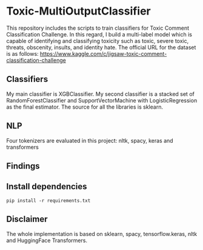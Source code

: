 # Toxic-MultiOutputClassifier

This repository includes the scripts to train classifiers for Toxic Comment Classification Challenge. In this regard, I build a multi-label model which is capable of identifying and classifying toxicity such as toxic, severe toxic, threats, obscenity, insults, and identity hate. The official URL for the dataset is as follows:
https://www.kaggle.com/c/jigsaw-toxic-comment-classification-challenge

## Classifiers

My main classifier is XGBClassifier. My second classifier is a stacked set of RandomForestClassifier and SupportVectorMachine with LogisticRegression as the final estimator. The source for all the libraries is sklearn.


## NLP

Four tokenizers are evaluated in this project: nltk, spacy, keras and transformers

## Findings
 

 
 
 ## Install dependencies

    pip install -r requirements.txt


## Disclaimer

The whole implementation is based on sklearn, spacy, tensorflow.keras, nltk and HuggingFace Transformers.
